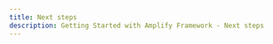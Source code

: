 ```yaml
---
title: Next steps
description: Getting Started with Amplify Framework - Next steps
---
```

<inline-fragment integration="angular" src="~/start/getting-started/fragments/common/nextsteps-header.md"></inline-fragment>
<inline-fragment integration="js" src="~/start/getting-started/fragments/common/nextsteps-header.md"></inline-fragment>
<inline-fragment integration="vue" src="~/start/getting-started/fragments/common/nextsteps-header.md"></inline-fragment>
<inline-fragment integration="react" src="~/start/getting-started/fragments/common/nextsteps-header.md"></inline-fragment>
<inline-fragment integration="react-native" src="~/start/getting-started/fragments/common/nextsteps-header.md"></inline-fragment>
<inline-fragment integration="ionic" src="~/start/getting-started/fragments/common/nextsteps-header.md"></inline-fragment>

<inline-fragment integration="angular" src="~/start/getting-started/fragments/angular/nextsteps.md"></inline-fragment>
<inline-fragment integration="js" src="~/start/getting-started/fragments/vanillajs/nextsteps.md"></inline-fragment>
<inline-fragment integration="vue" src="~/start/getting-started/fragments/vue/nextsteps.md"></inline-fragment>
<inline-fragment integration="react" src="~/start/getting-started/fragments/react/nextsteps.md"></inline-fragment>
<inline-fragment integration="react-native" src="~/start/getting-started/fragments/reactnative/nextsteps.md"></inline-fragment>
<inline-fragment integration="ionic" src="~/start/getting-started/fragments/ionic/nextsteps.md"></inline-fragment>
<inline-fragment integration="ios" src="~/start/getting-started/fragments/ios/nextsteps.md"></inline-fragment>
<inline-fragment integration="android" src="~/start/getting-started/fragments/android/nextsteps.md"></inline-fragment>
<inline-fragment integration="flutter" src="~/start/getting-started/fragments/flutter/nextsteps.md"></inline-fragment>